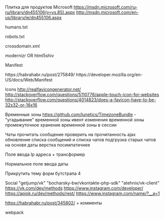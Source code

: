 
Плитка для продуктов Microsoft
https://msdn.microsoft.com/ru-ru/library/dn455106(v=vs.85).aspx
http://msdn.microsoft.com/en-us/library/ie/dn455106.aspx

humans.txt

robots.txt

crossdomain.xml

modernizr OR html5shiv

Manifest
<link rel="manifest" href="manifest.json">
https://habrahabr.ru/post/275849/
https://developer.mozilla.org/en-US/docs/Web/Manifest

Icons
http://realfavicongenerator.net/
http://stackoverflow.com/questions/5110776/apple-touch-icon-for-websites
http://stackoverflow.com/questions/4014823/does-a-favicon-have-to-be-32x32-or-16x16

Временные зоны
https://github.com/lunetics/TimezoneBundle - "угадывание" временной зоны
ивент изменения временной зоны
промежуточное хранение временной зоны в сессии

Чаты
прочитать сообщение
проверить на прочитанность
ajax обновление списка сообщений и списка чатов
подгрузка старых чатов на основе даты
верстка посимпатичнее

Поле ввода Ip адреса + трансформер

Нормальное поле ввода даты

Прикрутить тему форм бутстрапа 4

Social
"getjump/vk" "bocharsky-bw/vkontakte-php-sdk" "atehnix/vk-client"
https://vk.com/dev/methods https://www.instagram.com/developer/ https://apiok.ru/dev/methods/rest/
https://www.instagram.com/name/?__a=1

https://habrahabr.ru/post/345802/ + комменты

webpack
